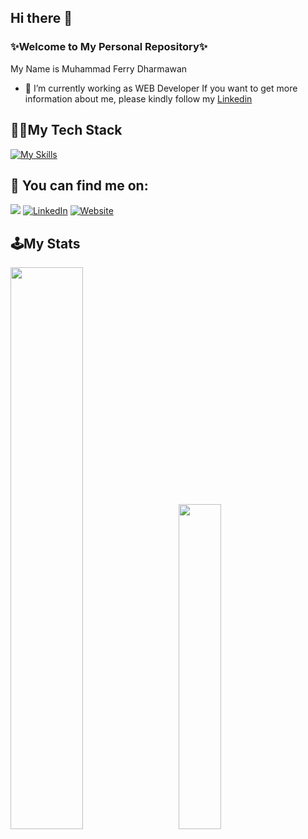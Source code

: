 ## Hi there 👋


### ✨Welcome to My Personal Repository✨

My Name is Muhammad Ferry Dharmawan
- 🔭 I’m currently working as WEB Developer If you want to get more information about me, please kindly follow my [Linkedin](https://www.linkedin.com/in/m-ferry-dharmawan/)
  
## 👨‍💻My Tech Stack 
[![My Skills](https://skillicons.dev/icons?i=js,bootstrap,php,mysql,figma,git)](https://skillicons.dev) 

## 🔎 You can find me on:

<a href="mailto:haekalsutrisna@outlook.com"><img src="https://img.shields.io/badge/Gmail-D14836?style=for-the-badge&logo=gmail&logoColor=white"/></a>
[![LinkedIn](https://img.shields.io/badge/LinkedIn-%230077B5.svg?&style=for-the-badge&logo=linkedin&logoColor=white)](https://www.linkedin.com/in/m-ferry-dharmawan/)
[![Website](https://img.shields.io/badge/Website-000000?style=for-the-badge&logo=vercel&logoColor=white)](https://muhammadferrydharmawan.github.io/)

## 🕹️My Stats
<img src="https://github-readme-stats.vercel.app/api?username=muhammadferrydharmawan&show_icons=true&theme=tokyonight" width="48%"> &nbsp; &nbsp; &nbsp; <img src="https://github-readme-stats.vercel.app/api/top-langs/?username=muhammadferrydharmawan&layout=compact&theme=tokyonight" width="36.5%">

